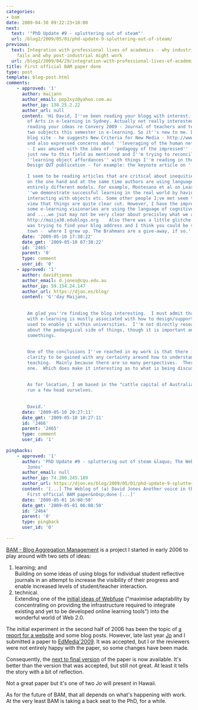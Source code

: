 ```yaml
---
categories:
- bam
date: 2009-04-30 09:22:23+10:00
next:
  text: '"PhD Update #9 - spluttering out of steam"'
  url: /blog2/2009/05/01/phd-update-9-spluttering-out-of-steam/
previous:
  text: Integration with professional lives of academics - why industrial e-learning
    fails and why post-industrial might work
  url: /blog2/2009/04/29/integration-with-professional-lives-of-academics-why-industrial-e-learning-fails-and-why-post-industrial-might-work/
title: First official BAM paper done
type: post
template: blog-post.html
comments:
    - approved: '1'
      author: maijann
      author_email: pop2xyz@yahoo.com.au
      author_ip: 138.25.2.22
      author_url: null
      content: 'Hi David, I''ve been reading your blogg with interest. I''m doing a Master
        of Arts in e-learning in Sydney. Actually not really interested in BAM - I was
        reading your ideas re Convery 2009 - Journal of teachers and teaching. I''m doing
        two subjects this semester in e-learning. So it''s new to me. Did you read gseiemens
        blog site - he suggests New Criteria for New Media - http://www.elearnspace.org/blog/
        and also expressed concerns about ''leveraging of the human network''. Anyway
        - I was amused with the idea of ''pedagogy of the impressed'' - Convery. I''m
        just new to this field as mentioned and I''m trying to reconcile - notions of
        ''learning object affordances'' with things I''m reading in the Journal of Learning
        Design QUT publication - for example: the keynote article on ''Unlearning pedagogy''.
    
        I seem to be reading articles that are critical about inequities within societies
        on the one hand and at the same time authors are using language that arises from
        entirely different models. For example, Montesano et al on Learning object affordances:
        ''we demonstrate successful learning in the real world by having an humanoid robot
        interacting with objects etc. Some other people I;ve met seem to have formed the
        view that things are quite clear cut. However, I have the impression that perhaps
        some e-learning visionaries are using the language of cognitive science/robotics
        and ....we jsut may not be very clear about precisley what we are proposing? Maijann
        http://maija30.edublogs.org    Also there was a little glitche I think when I
        was trying to find your blog address and I think you could be studying at my home
        town -  where I grew up. The Brahmans are a give-away, if so.'
      date: '2009-05-10 17:38:22'
      date_gmt: '2009-05-10 07:38:22'
      id: '2465'
      parent: '0'
      type: comment
      user_id: '0'
    - approved: '1'
      author: davidtjones
      author_email: d.jones@cqu.edu.au
      author_ip: 59.154.24.147
      author_url: https://djon.es/blog/
      content: 'G''day Maijann,
    
    
        Am glad you''re finding the blog interesting.  I must admit that my connection
        with e-learning is mostly associated with how to design/support the technology
        used to enable it within universities.  I''m not directly researching/thinking
        about the pedagogical side of things, though it is important and I have learned
        somethings.
    
    
        One of the conclusions I''ve reached in my work is that there isn''t a lot of
        clarity to be gained with any certainty around how to understand learning and
        teaching.  Mainly because there are so many perspectives.  There''s always another
        one.  Which does make it interesting as to what is being discussed.
    
    
        As for location, I am based in the "cattle capital of Australia" and we actually
        run a few head ourselves.
    
    
        David.'
      date: '2009-05-10 20:27:11'
      date_gmt: '2009-05-10 10:27:11'
      id: '2466'
      parent: '2465'
      type: comment
      user_id: '1'
    
pingbacks:
    - approved: '1'
      author: 'PhD Update #9 - spluttering out of steam &laquo; The Weblog of (a) David
        Jones'
      author_email: null
      author_ip: 74.200.245.189
      author_url: https://djon.es/blog/2009/05/01/phd-update-9-spluttering-out-of-steam/
      content: '[...] The Weblog of (a) David Jones Another voice in the blogosphere    &laquo;
        First official BAM paper&nbsp;done [...]'
      date: '2009-05-01 16:08:50'
      date_gmt: '2009-05-01 06:08:50'
      id: '2464'
      parent: '0'
      type: pingback
      user_id: '0'
    
---
```

[BAM - Blog Aggregation Management](/blog2/research/bam-blog-aggregation-management/) is a project I started in early 2006 to play around with two sets of ideas:

1. learning; and  
    Building on some ideas of using blogs for individual student reflective journals in an attempt to increase the visibility of their progress and enable increased levels of student/teacher interaction.
2. technical.  
    Extending one of the [initial ideas of Webfuse](/blog2/publications/the-design-of-an-integrated-online-learning-environment/) ("maximise adaptability by concentrating on providing the infrastructure required to integrate existing and yet to be developed online learning tools") into the wonderful world of Web 2.0.

The initial experiment in the second half of 2006 has been the topic of [a report for a website](/blog2/publications/blogs-reflective-journals-and-aggregation-an-initial-experiment/) and some blog posts. However, late last year [Jo](http://fabie.cqu.edu.au/FCWViewer/staff.do?site=536&sid=LUCKJ) and I submitted a paper to [EdMedia'2009](http://www.aace.org/conf/edmedia/). It was accepted, but I or the reviewers were not entirely happy with the paper, so some changes have been made.

Consequently, the [next to final version](/blog2/publications/blog-aggregation-management-reducing-the-aggravation-of-managing-student-blogging/) of the paper is now available. It's better than the version that was accepted, but still not great. At least it tells the story with a bit of reflection.

Not a great paper but it's one of two Jo will present in Hawaii.

As for the future of BAM, that all depends on what's happening with work. At the very least BAM is taking a back seat to the PhD, for a while.